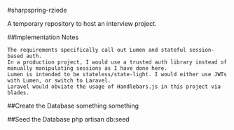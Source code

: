 #sharpspring-rziede

A temporary repository to host an interview project.

##Implementation Notes

    The requirements specifically call out Lumen and stateful session-based auth.
    In a production project, I would use a trusted auth library instead of manually manipulating sessions as I have done here.
    Lumen is intended to be stateless/state-light. I would either use JWTs with Lumen, or switch to Laravel.
    Laravel would obviate the usage of Handlebars.js in this project via blades.

##Create the Database something something

##Seed the Database php artisan db:seed

